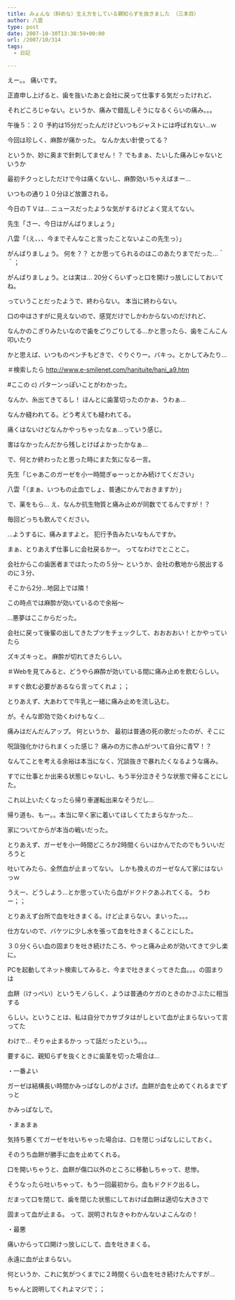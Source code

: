 ```yaml
---
title: みょんな（斜めな）生え方をしている親知らずを抜きました （三本目）
author: 八雲
type: post
date: 2007-10-30T13:38:59+00:00
url: /2007/10/314
tags:
  - 日記

---
```

えー。。 痛いです。
  
正直申し上げると、歯を抜いたあと会社に戻って仕事する気だったけれど、
  
それどころじゃない。というか、痛みで錯乱しそうになるくらいの痛み。。。

午後５：２０ 予約は15分だったんだけどいつもジャストには呼ばれない…ｗ
  
今回は珍しく、麻酔が痛かった。 なんか太い針使ってる？
  
というか、妙に奥まで針刺してません！？ でもまぁ、たいした痛みじゃないというか
  
最初チクっとしただけで今は痛くないし、麻酔効いちゃえばまー…

いつもの通り１０分ほど放置される。
  
今日のＴＶは… ニュースだったような気がするけどよく覚えてない。

先生「さー、今日はがんばりましょう」
  
八雲「（え、、、今までそんなこと言ったことないよこの先生っ）」

がんばりましょう。 何を？？ とか思ってられるのはこのあたりまでだった…＾＾；
  
がんばりましょう。とは実は… 20分くらいずっと口を開けっ放しにしておいてね。
  
っていうことだったようで、終わらない。 本当に終わらない。

口の中はさすがに見えないので、感覚だけでしかわからないのだけれど、
  
なんかのこぎりみたいなので歯をごりごりしてる…かと思ったら、歯をこんこん叩いたり
  
かと思えば、いつものペンチもどきで、ぐりぐりー。バキっ。とかしてみたり…
  
＃検索したら <http://www.e-smilenet.com/hanituite/hani_a9.htm>
  
#ここの c) パターンっぽいことがわかった。
  
なんか、糸出てきてるし！ ほんとに歯茎切ったのかぁ、うわぁ…
  
なんか縫われてる。どう考えても縫われてる。
  
痛くはないけどなんかやっちゃったなぁ…っていう感じ。
  
害はなかったんだから残しとけばよかったかなぁ…

で、何とか終わったと思った時にまた気になる一言。
  
先生「じゃあこのガーゼを小一時間ぎゅーっとかみ続けてください」
  
八雲「（まぁ、いつもの止血でしょ、普通にかんでおきますか）」

で、薬をもら… え、なんか抗生物質と痛み止めが同数でてるんですが！？
  
毎回どっちも飲んでください。
  
…ようするに、痛みますよと。 犯行予告みたいなもんですか。

まぁ、とりあえず仕事しに会社戻るかー。 ってなわけでとことこ。
  
会社からこの歯医者まではたったの５分～ というか、会社の敷地から脱出するのに３分、
  
そこから2分…地図上では隣！
  
この時点では麻酔が効いているので余裕～

…悪夢はここからだった。
  
会社に戻って後輩の出してきたブツをチェックして、おおおおい！とかやっていたら
  
ズキズキっと。 麻酔が切れてきたらしい。
  
＃Webを見てみると、どうやら麻酔が効いている間に痛み止めを飲むらしい。
  
＃すぐ飲む必要があるなら言ってくれよ；；
  
とりあえず、大あわてで牛乳と一緒に痛み止めを流し込む。
  
が。そんな即効で効くわけもなく…
  
痛みはだんだんアップ。 何というか、 最初は普通の死の歌だったのが、そこに
  
呪詛強化かけられまくった感じ？ 痛みの方に赤△がついて自分に青▽！？
  
なんてことを考える余裕は本当になく、冗談抜きで暴れたくなるような痛み。
  
すでに仕事とか出来る状態じゃないし、もう半分泣きそうな状態で帰ることにした。
  
これ以上いたくなったら帰り車運転出来なそうだし…
  
帰り道も、もー。。本当に早く家に着いてほしくてたまらなかった…

家についてからが本当の戦いだった。
  
とりあえず、ガーゼを小一時間どころか2時間くらいはかんでたのでもういいだろうと
  
吐いてみたら、全然血が止まってない。 しかも換えのガーゼなんて家にはないっｗ
  
うえー、どうしよう…とか思っていたら血がドクドクあふれてくる。 うわー；；
  
とりあえず台所で血を吐きまくる。けど止まらない。まいった。。。

仕方ないので、バケツに少し水を張って血を吐きまくることにした。
  
３０分くらい血の固まりを吐き続けたころ、やっと痛み止めが効いてきて少し楽に。
  
PCを起動してネット検索してみると、今まで吐きまくってきた血。。。の固まりは
  
血餅（けっぺい）というモノらしく、ようは普通のケガのときのかさぶたに相当する
  
らしい。ということは、私は自分でカサブタはがしといて血が止まらないって言ってた
  
わけで… そりゃ止まるかっ って話だったという。。。
  
要するに、親知らずを抜くときに歯茎を切った場合は…
  
・一番よい
  
ガーゼは結構長い時間かみっぱなしのがよさげ。血餅が血を止めてくれるまでずっと
  
かみっぱなしで。
  
・まぁまぁ
  
気持ち悪くてガーゼを吐いちゃった場合は、口を閉じっぱなしにしておく。
  
そのうち血餅が勝手に血を止めてくれる。
  
口を開いちゃうと、血餅が傷口以外のところに移動しちゃって、悲惨。
  
そうなったら吐いちゃって、もう一回最初から。血もドクドク出るし。
  
だまって口を閉じて、歯を閉じた状態にしておけば血餅は適切な大きさで
  
固まって血が止まる。 って、説明されなきゃわかんないよこんなの！
  
・最悪
  
痛いからって口開けっ放しにして、血を吐きまくる。
  
永遠に血が止まらない。

何というか、これに気がつくまでに２時間くらい血を吐き続けたんですが…
  
ちゃんと説明してくれよマジで；；
